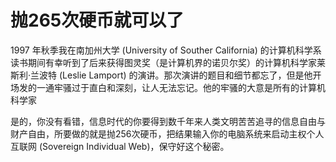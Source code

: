 # 抛265次硬币就可以了

1997 年秋季我在南加州大学 (University of Souther California) 的计算机科学系读书期间有幸听到了后来获得图灵奖（是计算机界的诺贝尔奖）的计算机科学家莱斯利·兰波特 (Leslie Lamport) 的演讲。那次演讲的题目和细节都忘了，但是他开场发的一通牢骚过于直白和深刻，让人无法忘记。他的牢骚的大意是所有的计算机科学家

是的，你没有看错，信息时代的你要得到数千年来人类文明苦苦追寻的信息自由与财产自由，所要做的就是抛256次硬币，把结果输入你的电脑系统来启动主权个人互联网 (Sovereign Individual Web)，保守好这个秘密。
